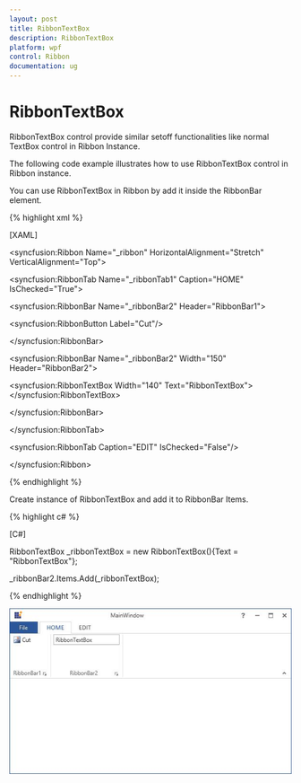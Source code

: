 ```yaml
---
layout: post
title: RibbonTextBox
description: RibbonTextBox
platform: wpf
control: Ribbon
documentation: ug
---
```

# RibbonTextBox

RibbonTextBox control provide similar setoff functionalities like normal TextBox control in Ribbon Instance. 

The following code example illustrates how to use RibbonTextBox control in Ribbon instance.

You can use RibbonTextBox in Ribbon by add it inside the RibbonBar element.

{% highlight xml %}

[XAML]

<syncfusion:Ribbon Name="_ribbon" HorizontalAlignment="Stretch" VerticalAlignment="Top">

<syncfusion:RibbonTab Name="_ribbonTab1" Caption="HOME"  IsChecked="True">

<syncfusion:RibbonBar Name="_ribbonBar2" Header="RibbonBar1">

<syncfusion:RibbonButton   Label="Cut"/>

</syncfusion:RibbonBar>

<syncfusion:RibbonBar  Name="_ribbonBar2" Width="150" Header="RibbonBar2">

<syncfusion:RibbonTextBox  Width="140" Text="RibbonTextBox"></syncfusion:RibbonTextBox>

</syncfusion:RibbonBar>

</syncfusion:RibbonTab>

<syncfusion:RibbonTab Caption="EDIT"  IsChecked="False"/>

</syncfusion:Ribbon>

{% endhighlight %}

Create instance of RibbonTextBox and add it to RibbonBar Items.

{% highlight c# %}

[C#]

RibbonTextBox _ribbonTextBox = new RibbonTextBox(){Text = "RibbonTextBox"};

_ribbonBar2.Items.Add(_ribbonTextBox);

{% endhighlight %}

![](RibbonTextBox_images/RibbonTextBox_img1.jpeg)


